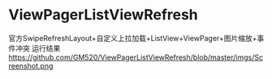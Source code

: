 # ViewPagerListViewRefresh
官方SwipeRefreshLayout+自定义上拉加载+ListView+ViewPager+图片缩放+事件冲突
运行结果
https://github.com/GM520/ViewPagerListViewRefresh/blob/master/imgs/Screenshot.png
